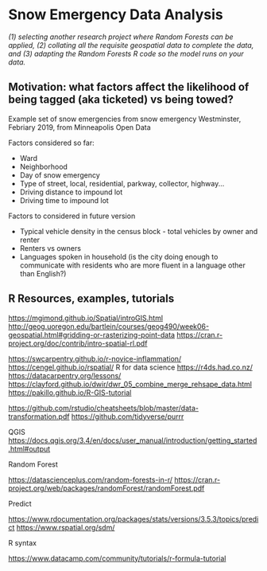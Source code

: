 # Snow Emergency Data Analysis 

*(1) selecting another research project where Random Forests can be applied, (2) collating all the requisite geospatial data to complete the data, and (3) adapting the Random Forests R code so the model runs on your data.*

## Motivation: what factors affect the likelihood of being tagged (aka ticketed) vs being towed? 

Example set of snow emergencies from snow emergency Westminster, Febriary 2019, from Minneapolis Open Data 

Factors considered so far:

- Ward
- Neighborhood
- Day of snow emergency
- Type of street, local, residential, parkway, collector, highway...
- Driving distance to impound lot
- Driving time to impound lot 

Factors to considered in future version 
- Typical vehicle density in the census block - total vehicles by owner and renter
- Renters vs owners 
- Languages spoken in household (is the city doing enough to communicate with residents who are more fluent in a language other than English?)

## R Resources, examples, tutorials 

https://mgimond.github.io/Spatial/introGIS.html
http://geog.uoregon.edu/bartlein/courses/geog490/week06-geospatial.html#gridding-or-rasterizing-point-data
https://cran.r-project.org/doc/contrib/intro-spatial-rl.pdf

https://swcarpentry.github.io/r-novice-inflammation/
https://cengel.github.io/rspatial/
R for data science https://r4ds.had.co.nz/
https://datacarpentry.org/lessons/ 
https://clayford.github.io/dwir/dwr_05_combine_merge_rehsape_data.html
https://pakillo.github.io/R-GIS-tutorial

https://github.com/rstudio/cheatsheets/blob/master/data-transformation.pdf
https://github.com/tidyverse/purrr

QGIS 
https://docs.qgis.org/3.4/en/docs/user_manual/introduction/getting_started.html#output

Random Forest 

https://datascienceplus.com/random-forests-in-r/ 
https://cran.r-project.org/web/packages/randomForest/randomForest.pdf

Predict 

https://www.rdocumentation.org/packages/stats/versions/3.5.3/topics/predict
https://www.rspatial.org/sdm/

R syntax

https://www.datacamp.com/community/tutorials/r-formula-tutorial
